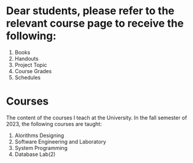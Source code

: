 # Dear students, please refer to the relevant course page to receive the following:
1. Books
2. Handouts
3. Project Topic
4. Course Grades
5. Schedules

# Courses
The content of the courses I teach at the University.
In the fall semester of 2023, the following courses are taught:
1. Alorithms Designing
2. Software Engineering and Laboratory
3. System Programming
4. Database Lab(2)
